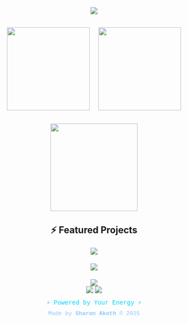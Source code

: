 <div align="center">  
<img src="https://capsule-render.vercel.app/api?type=waving&color=gradient&customColorList=0,2,2,5,30&height=200&section=header&text=Your%20Name&fontSize=50&fontColor=00d4ff&animation=twinkling&fontAlignY=35&desc=Your%20Stack%20•%20Developer&descSize=20&descAlignY=55" />  

<div style="display: flex; justify-content: center; gap: 20px; margin: 30px 0;">
<img height="190" src="https://github-readme-stats.vercel.app/api?username=Sharon Akoth&show_icons=true&theme=radical&include_all_commits=true&count_private=true&cache_seconds=30&bg_color=0d1117&border_color=00d4ff&title_color=00d4ff&text_color=ffffff&icon_color=ff6b6b&ring_color=00d4ff&fire_color=ff6b6b&currStreakNum=00d4ff&currStreakLabel=00d4ff&sideNums=00d4ff&sideLabels=ffffff&dates=8cc8ff&hide_border=false&border_radius=15" />
<img height="190" src="https://github-readme-stats.vercel.app/api/top-langs/?username=your-username&layout=compact&langs_count=12&theme=radical&cache_seconds=random&bg_color=0d1117&border_color=00d4ff&title_color=00d4ff&text_color=ffffff&hide_border=false&border_radius=15&card_width=320" />
</div>  

<img height="200" src="https://github-readme-streak-stats.herokuapp.com?user=your-username&theme=radical&cache_seconds=random&background=0d1117&border=00d4ff&stroke=00d4ff&ring=ff6b6b&fire=ff6b6b&currStreakNum=00d4ff&sideNums=00d4ff&currStreakLabel=00d4ff&sideLabels=ffffff&dates=8cc8ff&excludeDaysLabel=666666" />
</div>
 
<div align="center">
  
## ⚡ Featured Projects  
<div style="display: grid; grid-template-columns: repeat(auto-fit, minmax(400px, 1fr)); gap: 20px; margin: 20px 0;">

<a href="https://github.com/your-username/your-project1">
<img src="https://github-readme-stats.vercel.app/api/pin/?username=your-username&repo=your-project1&theme=radical&show_owner=true&cache_seconds=30&bg_color=0d1117&border_color=00d4ff&title_color=00d4ff&text_color=ffffff&icon_color=ff6b6b&hide_border=false&border_radius=15" />
</a>

<a href="https://github.com/your-username/your-project2">
<img src="https://github-readme-stats.vercel.app/api/pin/?username=your-username&repo=your-project2&theme=radical&show_owner=true&cache_seconds=random&bg_color=0d1117&border_color=00d4ff&title_color=00d4ff&text_color=ffffff&icon_color=ff6b6b&hide_border=false&border_radius=15" />
</a>

</div>  

<img src="https://github-profile-summary-cards.vercel.app/api/cards/profile-details?username=your-username&theme=radical&cache_seconds=random" />
</div>
 
<div align="center">  
<img src="https://capsule-render.vercel.app/api?type=waving&color=gradient&customColorList=0,2,2,5,30&height=120&section=footer&animation=twinkling" />  
<img src="https://komarev.com/ghpvc/?username=your-username&style=for-the-badge&color=00d4ff&cache_seconds=random" />  

<p style="color: #00d4ff; font-family: 'Courier New', monospace; margin-top: 10px; font-size: 14px;">
    ⚡ Powered by Your Energy ⚡
</p>
<p style="color: #8cc8ff; font-family: 'Courier New', monospace; font-size: 13px; margin-top: -5px;">
    Made by <strong>Sharon Akoth</strong> &copy; 2025
</p>
</div>

